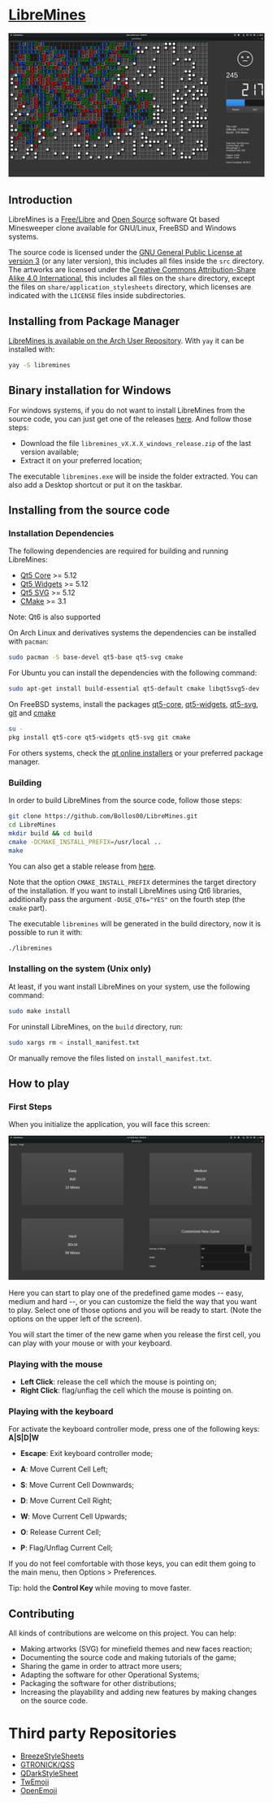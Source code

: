 # [LibreMines](https://github.com/Bollos00/LibreMines)

![](./share/Screenshots/Screenshot2.png)

## Introduction

LibreMines is a [Free/Libre](https://en.wikipedia.org/wiki/Free_software) and [Open Source](https://en.wikipedia.org/wiki/Open-source_software) software Qt based Minesweeper clone available for GNU/Linux, FreeBSD and Windows systems.

The source code is licensed under the [GNU General Public License at version 3](https://www.gnu.org/licenses/gpl-3.0.en.html) (or any later version), this includes all files inside the `src` directory. The artworks are licensed under the [Creative Commons Attribution-Share Alike 4.0 International](https://creativecommons.org/licenses/by-sa/4.0/), this includes all files on the `share` directory, except the files on `share/application_stylesheets` directory, which licenses are indicated with the `LICENSE` files inside subdirectories.

## Installing from Package Manager

[LibreMines is available on the Arch User Repository](https://aur.archlinux.org/packages/libremines/). With `yay` it can be installed with:

```sh
yay -S libremines
```

## Binary installation for Windows

For windows systems, if you do not want to install LibreMines from the source code, you can just get one of the releases [here](https://github.com/Bollos00/LibreMines/releases). And follow those steps:

* Download the file `libremines_vX.X.X_windows_release.zip` of the last version available;
* Extract it on your preferred location;

The executable `libremines.exe` will be inside the folder extracted. You can also add a Desktop shortcut or put it on the taskbar.

## Installing from the source code

### Installation Dependencies

The following dependencies are required for building and running LibreMines:
* [Qt5 Core](https://doc.qt.io/qt-5/qtcore-index.html) >= 5.12
* [Qt5 Widgets](https://doc.qt.io/qt-5/qtwidgets-index.html) >= 5.12
* [Qt5 SVG](https://doc.qt.io/qt-5/qtsvg-index.html) >= 5.12
* [CMake](https://cmake.org/) >= 3.1

Note: Qt6 is also supported

On Arch Linux and derivatives systems the dependencies can be installed with `pacman`:
```sh
sudo pacman -S base-devel qt5-base qt5-svg cmake
```

For Ubuntu you can install the dependencies with the following command:
```sh
sudo apt-get install build-essential qt5-default cmake libqt5svg5-dev
```

On FreeBSD systems, install the packages [qt5-core](https://www.freshports.org/devel/qt5-core), [qt5-widgets](https://www.freshports.org/x11-toolkits/qt5-widgets/), [qt5-svg](https://www.freshports.org/graphics/qt5-svg/), [git](https://www.freshports.org/devel/git/) and [cmake](https://www.freshports.org/devel/cmake/)

```sh
su -
pkg install qt5-core qt5-widgets qt5-svg git cmake
```

For others systems, check the [qt online installers](https://download.qt.io/official_releases/online_installers/) or your preferred package manager.

### Building

In order to build LibreMines from the source code, follow those steps:
```sh
git clone https://github.com/Bollos00/LibreMines.git
cd LibreMines
mkdir build && cd build
cmake -DCMAKE_INSTALL_PREFIX=/usr/local ..
make
```

You can also get a stable release from [here](https://github.com/Bollos00/LibreMines/releases).

Note that the option `CMAKE_INSTALL_PREFIX` determines the target directory of the installation. If you want to install LibreMines using Qt6 libraries, additionally pass the argument `-DUSE_QT6="YES"` on the fourth step (the `cmake` part).

The executable `libremines` will be generated in the build directory, now it is possible to run it with:
```sh
./libremines
```

### Installing on the system (Unix only)

At least, if you want install LibreMines on your system, use the following command:
```sh
sudo make install
```

For uninstall LibreMines, on the `build` directory, run:
```sh
sudo xargs rm < install_manifest.txt
```

Or manually remove the files listed on `install_manifest.txt`.


## How to play

### First Steps

When you initialize the application, you will face this screen:

![](./share/Screenshots/Screenshot0.png)


Here you can start to play one of the predefined game modes -- easy, medium and hard --, or you can customize the field the way that you want to play. Select one of those options and you will be ready to start. (Note the options on the upper left of the screen).

You will start the timer of the new game when you release the first cell, you can play with your mouse or with your keyboard.

### Playing with the mouse

* **Left Click**: release the cell which the mouse is pointing on;
* **Right Click**: flag/unflag the cell which the mouse is pointing on.

### Playing with the keyboard

For activate the keyboard controller mode, press one of the following keys: **A|S|D|W**

* **Escape**: Exit keyboard controller mode;

* **A**: Move Current Cell Left;

* **S**: Move Current Cell Downwards;

* **D**: Move Current Cell Right;

* **W**: Move Current Cell Upwards;

* **O**: Release Current Cell;

* **P**: Flag/Unflag Current Cell;

If you do not feel comfortable with those keys, you can edit them going to the main menu, then Options > Preferences.

Tip: hold the **Control Key** while moving to move faster.


## Contributing

All kinds of contributions are welcome on this project. You can help:

* Making artworks (SVG) for minefield themes and new faces reaction;
* Documenting the source code and making tutorials of the game;
* Sharing the game in order to attract more users;
* Adapting the software for other Operational Systems;
* Packaging the software for other distributions;
* Increasing the playability and adding new features by making changes on the source code.

# Third party Repositories
* [BreezeStyleSheets](https://github.com/Alexhuszagh/BreezeStyleSheets)
* [GTRONICK/QSS](https://github.com/GTRONICK/QSS)
* [QDarkStyleSheet](https://github.com/ColinDuquesnoy/QDarkStyleSheet)
* [TwEmoji](https://github.com/twitter/twemoji)
* [OpenEmoji](https://github.com/hfg-gmuend/openmoji)
